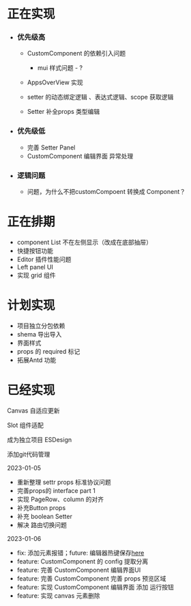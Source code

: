 # 正在实现
 - ### 优先级高

    - CustomComponent 的依赖引入问题
      - mui 样式问题 - ?

    - AppsOverView 实现
    - setter 的动态绑定逻辑 、表达式逻辑、scope 获取逻辑
    - Setter 补全props 类型编辑

 - ### 优先级低
   

   - 完善 Setter Panel 
   - CustomComponent 编辑界面 异常处理
    

    
 - ### 逻辑问题


     - 问题，为什么不把customCompoent 转换成 Component？


# 正在排期

  - component List 不在左侧显示（改成在底部抽屉） 
  - 快捷按钮功能
  - Editor 插件性能问题
  - Left panel UI
  - 实现 grid 组件 





# 计划实现

  - 项目独立分包依赖 
  - shema 导出导入
  - 界面样式
  - props 的 required 标记
  - 拓展Antd 功能




# 已经实现


Canvas 自适应更新 

Slot 组件适配 

成为独立项目 ESDesign

添加git代码管理

 2023-01-05
 - 重新整理 settr props 标准协议问题
 - 完善props的 interface part 1
 - 实现 PageRow、column 的对齐 
 - 补充Button props
 - 补充 boolean Setter
 - 解决 路由切换问题   

 2023-01-06
 - fix:  添加元素报错；future: 编辑器热键保存[here](https://microsoft.github.io/monaco-editor/playground.html#interacting-with-the-editor-listening-to-key-events)
 - feature: CustomComponent 的 config 提取分离
 - feature: 完善 CustomComponent 编辑界面UI
 - feature: 完善 CustomComponent 完善 props 预览区域
 - feature: 实现 CustomComponent 编辑界面 添加 运行按钮
 - feature: 实现 canvas 元素删除

